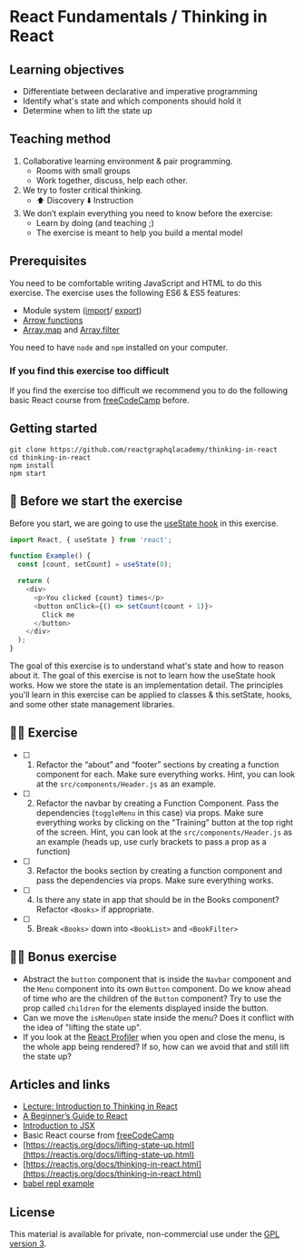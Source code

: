 # React Fundamentals / Thinking in React

## Learning objectives
- Differentiate between declarative and imperative programming
- Identify what's state and which components should hold it
- Determine when to lift the state up

## Teaching method

1. Collaborative learning environment & pair programming.
   - Rooms with small groups
   - Work together, discuss, help each other.
2. We try to foster critical thinking.
   - ⬆️ Discovery ⬇️ Instruction
3. We don’t explain everything you need to know before the exercise:
   - Learn by doing (and teaching ;)
   - The exercise is meant to help you build a mental model

## Prerequisites

You need to be comfortable writing JavaScript and HTML to do this exercise. The exercise uses the following ES6 & ES5 features:

- Module system ([import](https://developer.mozilla.org/en-US/docs/Web/JavaScript/Reference/Statements/import)/ [export](https://developer.mozilla.org/en-US/docs/Web/JavaScript/Reference/Statements/export))
- [Arrow functions](https://developer.mozilla.org/en-US/docs/Web/JavaScript/Reference/Functions/Arrow_functions)
- [Array.map](https://developer.mozilla.org/en-US/docs/Web/JavaScript/Reference/Global_Objects/Array/map) and [Array.filter](https://developer.mozilla.org/en-US/docs/Web/JavaScript/Reference/Global_Objects/Array/filter)

You need to have `node` and `npm` installed on your computer.

### If you find this exercise too difficult

If you find the exercise too difficult we recommend you to do the following basic React course from [freeCodeCamp](https://learn.freecodecamp.org/front-end-libraries/react/) before.

## Getting started

```console
git clone https://github.com/reactgraphqlacademy/thinking-in-react
cd thinking-in-react
npm install
npm start
```

## 🥑 Before we start the exercise

Before you start, we are going to use the [useState hook](https://reactjs.org/docs/hooks-state.html) in this exercise. 

```javascript
import React, { useState } from 'react';

function Example() {
  const [count, setCount] = useState(0);

  return (
    <div>
      <p>You clicked {count} times</p>
      <button onClick={() => setCount(count + 1)}>
        Click me
      </button>
    </div>
  );
}
```

The goal of this exercise is to understand what's state and how to reason about it. The goal of this exercise is not to learn how the useState hook works. How we store the state is an implementation detail. The principles you'll learn in this exercise can be applied to classes & this.setState, hooks, and some other state management libraries. 

## 🤸‍♀️ Exercise

- [ ] 1. Refactor the “about” and “footer” sections by creating a function component for each.
      Make sure everything works. Hint, you can look at the `src/components/Header.js` as an example.

- [ ] 2. Refactor the navbar by creating a Function Component.
      Pass the dependencies (`toggleMenu` in this case) via props.
      Make sure everything works by clicking on the "Training" button at the top right of the screen. Hint, you can look at the `src/components/Header.js` as an example (heads up, use curly brackets to pass a prop as a function)

- [ ] 3. Refactor the books section by creating a function component and pass the dependencies via props.
      Make sure everything works.

- [ ] 4. Is there any state in app that should be in the Books component?
      Refactor `<Books>` if appropriate. 

- [ ] 5. Break `<Books>` down into `<BookList>` and `<BookFilter>`

## 🏋️‍♀️ Bonus exercise

- Abstract the `button` component that is inside the `Navbar` component and the `Menu` component into its own `Button` component. Do we know ahead of time who are the children of the `Button` component? Try to use the prop called `children` for the elements displayed inside the button.
- Can we move the `isMenuOpen` state inside the menu? Does it conflict with the idea of "lifting the state up".
- If you look at the [React Profiler](https://reactjs.org/blog/2018/09/10/introducing-the-react-profiler.html) when you open and close the menu, is the whole app being rendered? If so, how can we avoid that and still lift the state up?

## Articles and links

- [Lecture: Introduction to Thinking in React](https://reactgraphql.academy/react/introduction-to-thinking-in-react/)
- [A Beginner’s Guide to React](https://medium.com/leanjs/introduction-to-react-3000e9cbcd26)
- [Introduction to JSX](https://reactjs.org/docs/introducing-jsx.html)
- Basic React course from [freeCodeCamp](https://learn.freecodecamp.org/front-end-libraries/react/)
- [https://reactjs.org/docs/lifting-state-up.html](https://reactjs.org/docs/lifting-state-up.html)
- [https://reactjs.org/docs/thinking-in-react.html](https://reactjs.org/docs/thinking-in-react.html)
- [babel repl example](https://babeljs.io/repl#?browsers=&build=&builtIns=false&spec=false&loose=false&code_lz=JYWwDg9gTgLgBAJQKYEMDG8BmUIjgIilQ3wChS0IA7AZ3gAkkAbJiAYV0iqSvgF44ACgCUcPgD4CAC2D4A3OQA8AE2AA3OGiYoaNAHIoQSPvkq8UwblHzjScOCvWbtug0ZM4A7jbv2HjFnZOah54AHpbe0Uw1TVbaNjxIA&debug=false&forceAllTransforms=false&shippedProposals=false&circleciRepo=&evaluate=true&fileSize=false&timeTravel=false&sourceType=module&lineWrap=false&presets=es2015%2Ces2016%2Ces2017%2Creact%2Cstage-2&prettier=false&targets=&version=7.3.3&externalPlugins=)


## License

This material is available for private, non-commercial use under the [GPL version 3](http://www.gnu.org/licenses/gpl-3.0-standalone.html).
